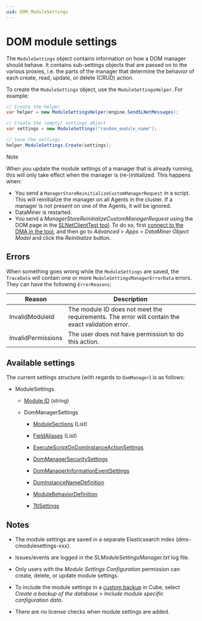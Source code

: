```yaml
---
uid: DOM_ModuleSettings
---
```


# DOM module settings

The `ModuleSettings` object contains information on how a DOM manager should behave. It contains sub-settings objects that are passed on to the various proxies, i.e. the parts of the manager that determine the behavior of each create, read, update, or delete (CRUD) action.

To create the `ModuleSettings` object, use the `ModuleSettingsHelper`. For example:

```csharp
// Create the helper
var helper = new ModuleSettingsHelper(engine.SendSLNetMessages);

// Create the (empty) settings object
var settings = new ModuleSettings("random_module_name");

// Save the settings
helper.ModuleSettings.Create(settings);
```

> [!NOTE]
> When you update the module settings of a manager that is already running, this will only take effect when the manager is (re-)initialized. This happens when:
>
> - You send a `ManagerStoreReinitializeCustomManagerRequest` in a script. This will reinitialize the manager on all Agents in the cluster. If a manager is not present on one of the Agents, it will be ignored.
> - DataMiner is restarted.
> - You send a *ManagerStoreReinitializeCustomManagerRequest* using the DOM page in the [SLNetClientTest tool](xref:SLNetClientTest_tool). To do so, first [connect to the DMA in the tool](xref:Connecting_to_a_DMA_with_the_SLNetClientTest_tool), and then go to *Advanced* > *Apps* > *DataMiner Object Model* and click the *Reinitialize* button.

## Errors

When something goes wrong while the `ModuleSettings` are saved, the `TraceData` will contain one or more `ModuleSettingsManagerErrorData` errors. They can have the following `ErrorReasons`:

| Reason | Description |
|--|--|
| InvalidModuleId | The module ID does not meet the requirements. The error will contain the exact validation error. |
| InvalidPermissions | The user does not have permission to do this action. |

## Available settings

The current settings structure (with regards to `DomManager`) is as follows:

- ModuleSettings

  - [Module ID](xref:DOM_ModuleId) (string)

  - DomManagerSettings

    - [ModuleSections](xref:DOM_ModuleSections) (List)

    - [FieldAliases](xref:DOM_FieldAliases) (List)

    - [ExecuteScriptOnDomInstanceActionSettings](xref:ExecuteScriptOnDomInstanceActionSettings)

    - [DomManagerSecuritySettings](xref:DomManagerSecuritySettings)

    - [DomManagerInformationEventSettings](xref:DomManagerInformationEventSettings)

    - [DomInstanceNameDefinition](xref:DomInstanceNameDefinition)

    - [ModuleBehaviorDefinition](xref:DOM_ModuleBehaviorDefinition)

    - [TtlSettings](xref:DOM_TtlSettings)

## Notes

- The module settings are saved in a separate Elasticsearch index (dms-cmodulesettings-xxx).

- Issues/events are logged in the *SLModuleSettingsManager.txt* log file.

- Only users with the *Module Settings Configuration* permission can create, delete, or update module settings.

- To include the module settings in a [custom backup](xref:Backing_up_a_DataMiner_Agent_in_DataMiner_Cube#configuring-the-dataminer-backups) in Cube, select *Create a backup of the database* > *Include module specific configuration data*.

- There are no license checks when module settings are added.
